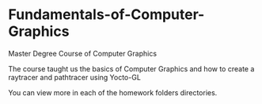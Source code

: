 # Fundamentals-of-Computer-Graphics
Master Degree Course of Computer Graphics

The course taught us the basics of Computer Graphics and how to create a raytracer and pathtracer using Yocto-GL

You can view more in each of the homework folders directories.

